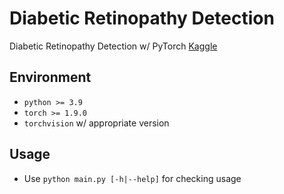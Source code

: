 # Diabetic Retinopathy Detection

Diabetic Retinopathy Detection w/ PyTorch
[Kaggle](https://www.kaggle.com/c/diabetic-retinopathy-detection)

## Environment

- `python >= 3.9`
- `torch >= 1.9.0`
- `torchvision` w/ appropriate version

## Usage

- Use `python main.py [-h|--help]` for checking usage

